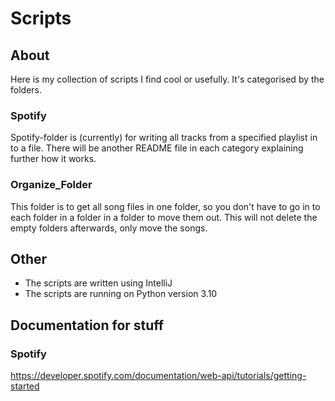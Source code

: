 # Scripts

## About

Here is my collection of scripts I find cool or usefully.
It's categorised by the folders.

### Spotify

Spotify-folder is (currently) for writing all tracks from a specified playlist
in to a file. There will be another README file in each category explaining further how it works.

### Organize_Folder

This folder is to get all song files in one folder, so you don't have to go in to each folder in a folder in a folder to
move them out. This will not delete the empty folders afterwards, only move the songs.

## Other

* The scripts are written using IntelliJ
* The scripts are running on Python version 3.10

## Documentation for stuff

### Spotify

https://developer.spotify.com/documentation/web-api/tutorials/getting-started